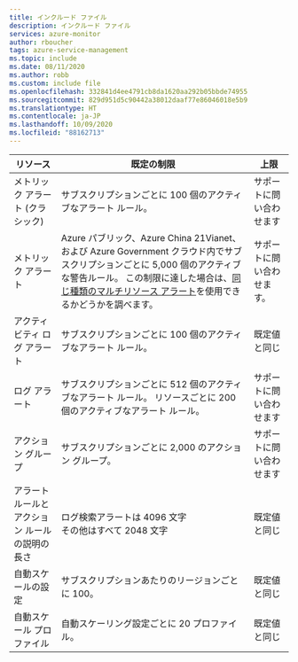 ```yaml
---
title: インクルード ファイル
description: インクルード ファイル
services: azure-monitor
author: rboucher
tags: azure-service-management
ms.topic: include
ms.date: 08/11/2020
ms.author: robb
ms.custom: include file
ms.openlocfilehash: 332841d4ee4791cb8da1620aa292b05bbde74955
ms.sourcegitcommit: 829d951d5c90442a38012daaf77e86046018e5b9
ms.translationtype: HT
ms.contentlocale: ja-JP
ms.lasthandoff: 10/09/2020
ms.locfileid: "88162713"
---
```

| リソース | 既定の制限 | 上限 |
| --- | --- | --- |
| メトリック アラート (クラシック) |サブスクリプションごとに 100 個のアクティブなアラート ルール。 | サポートに問い合わせます |
| メトリック アラート |Azure パブリック、Azure China 21Vianet、および Azure Government クラウド内でサブスクリプションごとに 5,000 個のアクティブな警告ルール。 この制限に達した場合は、[同じ種類のマルチリソース アラート](https://docs.microsoft.com/azure/azure-monitor/platform/alerts-metric-overview#monitoring-at-scale-using-metric-alerts-in-azure-monitor)を使用できるかどうかを調べます。   | サポートに問い合わせます。 |
| アクティビティ ログ アラート | サブスクリプションごとに 100 個のアクティブなアラート ルール。 | 既定値と同じ |
| ログ アラート | サブスクリプションごとに 512 個のアクティブなアラート ルール。 リソースごとに 200 個のアクティブなアラート ルール。 | サポートに問い合わせます |
| アクション グループ |サブスクリプションごとに 2,000 のアクション グループ。 | サポートに問い合わせます |
| アラート ルールとアクション ルールの説明の長さ| ログ検索アラートは 4096 文字<br/>その他はすべて 2048 文字 | 既定値と同じ |
| 自動スケールの設定 |サブスクリプションあたりのリージョンごとに 100。 | 既定値と同じ |
| 自動スケール プロファイル |自動スケーリング設定ごとに 20 プロファイル。 | 既定値と同じ |



